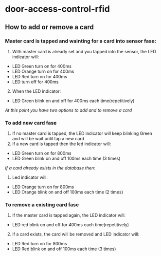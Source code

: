 # door-access-control-rfid



## How to add or remove a card
### Master card is tapped and wainting for a card into sensor fase:
1. With master card is already set and you tapped into the sensor, the LED indicator will:
 - LED Green turn on for 400ms
 - LED Orange turn on for 400ms
 - LED Red turn on for 400ms
 - LED turn off for 400ms
2. When the LED indicator:
 - LED Green blink on and off for 400ms each time(repetitively)

_At this point you have two options to add and to remove a card_

### To add new card fase
1. If no master card is tapped, the LED indicator will keep blinking Green and will be wait until tap a new card
2. If a new card is tapped then the led indicator will:
 - LED Green turn on for 800ms
 - LED Green blink on and off 100ms each time (3 times)

 _If a card already exists in the database then:_
1. Led indicator will:
 - LED Orange turn on for 800ms
 - LED Orange blink on and off 100ms each time (2 times)

### To remove a existing card fase
1. If the master card is tapped again, the LED indicator will:
 - LED red blink on and off for 400ms each time(repetitively)
2. If a card exists, the card will be removed and LED indicator will:
 - LED Red turn on for 800ms
 - LED Red blink on and off 100ms each time (3 times)
   